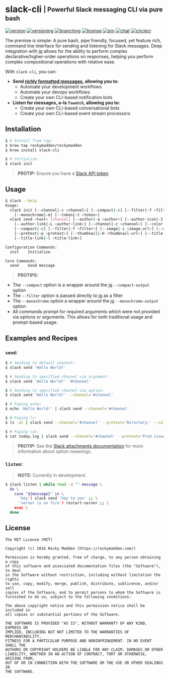 # slack-cli <sub><sup>| Powerful Slack messaging CLI via pure bash</sup></sub>
[![version](http://img.shields.io/badge/version-v0.8.1-blue.svg)](https://github.com/rockymadden/slack-cli/releases)
[![versioning](http://img.shields.io/badge/versioning-semver-blue.svg)](http://semver.org/)
[![branching](http://img.shields.io/badge/branching-github%20flow-blue.svg)](https://guides.github.com/introduction/flow/)
[![license](http://img.shields.io/badge/license-mit-blue.svg)](https://opensource.org/licenses/MIT)
[![pm](http://img.shields.io/badge/pm-zenhub-blue.svg)](https://www.zenhub.io/)
[![chat](http://img.shields.io/badge/chat-slack-blue.svg)](https://rockymadden-slack.herokuapp.com/)
[![circleci](https://circleci.com/gh/rockymadden/slack-cli.svg?style=shield)](https://circleci.com/gh/rockymadden/slack-cli)

The premise is simple: A pure bash, pipe friendly, focused, yet feature rich, command line
interface for sending and listening for Slack messages. Deep integration with
[jq](https://github.com/stedolan/jq) allows for the ability to perform complex
declarative/higher-order operations on responses, helping you perform complex compositional
operations with relative ease.

With `slack-cli`, you can:

* __Send [richly formatted messages](https://api.slack.com/docs/attachments), allowing you to:__
  * Automate your development workflows
  * Automate your devops workflows
  * Create your own CLI-based notification bots
* __Listen for messages, a-la `fswatch`, allowing you to:__
  * Create your own CLI-based conversational bots
  * Create your own CLI-based event stream processors

## Installation
```bash
$ # Install from tap:
$ brew tap rockymadden/rockymadden
$ brew install slack-cli

$ # Initialize:
$ slack init
```
> __PROTIP:__ Ensure you have a [Slack API token](https://api.slack.com/web).

## Usage

```bash
$ slack --help
Usage:
  slack init [--channel|-c <channel>] [--compact|-c] [--filter|-f <filter>]
    [--monochrome|-m] [--token|-t <token>]
  slack send <text> [channel] [--author|-a <author>] [--author-icon|-I <author-icon-url>]
    [--author-link|-L <author-link>] [--channel|-c <channel>] [--color|-C <color>]
    [--compact|-c] [--filter|-f <filter>] [--image|-i <image-url>] [--monochrome|-m]
    [--pretext|-p <pretext>] [--thumbnail|-H <thumbnail-url>] [--title|-t <title>]
    [--title-link|-l <title-link>]

Configuration Commands:
  init    Initialize

Core Commands:
  send    Send message
```

> __PROTIPS:__
* The `--compact` option is a wrapper around the [jq](https://stedolan.github.io/jq/manual/)
  `--compact-output` option
* The `--filter` option is passed directly to [jq](https://stedolan.github.io/jq/manual/) as a
  filter
* The `--monochrome` option a wrapper around the [jq](https://stedolan.github.io/jq/manual/)
  `--monochrome-output` option
* All commands prompt for required arguments which were not provided via options or arguments. This
allows for both traditional usage and prompt-based usage.


## Examples and Recipes

### `send`:

```bash
$ # Sending to default channel:
$ slack send 'Hello World!'

$ # Sending to specified channel via argument:
$ slack send 'Hello World!' '#channel'

$ # Sending to specified channel via option:
$ slack send 'Hello World!' --channel='#channel'

$ # Piping echo:
$ echo 'Hello World!' | slack send --channel='#channel'

$ # Piping ls:
$ ls -al | slack send --channel='#channel' --pretext='Directory:' --color=good

$ # Piping cat:
$ cat today.log | slack send --channel='#channel' --pretext='Prod issues:' --color=danger
```

> __PROTIP:__ See the [Slack attachments documentation](https://api.slack.com/docs/attachments) for
more information about option meanings.

### `listen`:

> __NOTE:__ Currently in development.

```bash
$ slack listen | while read -d "" message \
  do \
    case "${message}" in \
      'hey') slack send 'hey to you' ;; \
      'server is on fire') restart-server ;; \
    esac \
  done
```

## License
```
The MIT License (MIT)

Copyright (c) 2016 Rocky Madden (https://rockymadden.com/)

Permission is hereby granted, free of charge, to any person obtaining a copy
of this software and associated documentation files (the "Software"), to deal
in the Software without restriction, including without limitation the rights
to use, copy, modify, merge, publish, distribute, sublicense, and/or sell
copies of the Software, and to permit persons to whom the Software is
furnished to do so, subject to the following conditions:

The above copyright notice and this permission notice shall be included in
all copies or substantial portions of the Software.

THE SOFTWARE IS PROVIDED "AS IS", WITHOUT WARRANTY OF ANY KIND, EXPRESS OR
IMPLIED, INCLUDING BUT NOT LIMITED TO THE WARRANTIES OF MERCHANTABILITY,
FITNESS FOR A PARTICULAR PURPOSE AND NONINFRINGEMENT. IN NO EVENT SHALL THE
AUTHORS OR COPYRIGHT HOLDERS BE LIABLE FOR ANY CLAIM, DAMAGES OR OTHER
LIABILITY, WHETHER IN AN ACTION OF CONTRACT, TORT OR OTHERWISE, ARISING FROM,
OUT OF OR IN CONNECTION WITH THE SOFTWARE OR THE USE OR OTHER DEALINGS IN
THE SOFTWARE.
```
